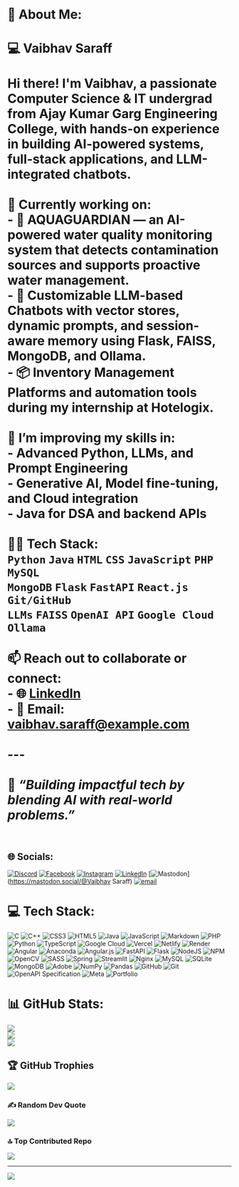 # 💫 About Me:
# 💻 Vaibhav Saraff<br><br>Hi there! I'm **Vaibhav**, a passionate **Computer Science & IT undergrad** from **Ajay Kumar Garg Engineering College**, with hands-on experience in building **AI-powered systems**, **full-stack applications**, and **LLM-integrated chatbots**.<br><br>🔭 Currently working on:<br>- 🌊 **AQUAGUARDIAN** — an AI-powered water quality monitoring system that detects contamination sources and supports proactive water management.<br>- 🧠 Customizable LLM-based Chatbots with vector stores, dynamic prompts, and session-aware memory using **Flask**, **FAISS**, **MongoDB**, and **Ollama**.<br>- 📦 Inventory Management Platforms and automation tools during my internship at **Hotelogix**.<br><br>🌱 I’m improving my skills in:<br>- Advanced **Python**, **LLMs**, and **Prompt Engineering**<br>- **Generative AI**, **Model fine-tuning**, and **Cloud integration**<br>- **Java** for DSA and backend APIs<br><br>👨‍💻 Tech Stack:<br>`Python` `Java` `HTML` `CSS` `JavaScript` `PHP` `MySQL`  <br>`MongoDB` `Flask` `FastAPI` `React.js` `Git/GitHub`  <br>`LLMs` `FAISS` `OpenAI API` `Google Cloud` `Ollama`<br><br>📫 Reach out to collaborate or connect:<br>- 🌐 [LinkedIn](https://www.linkedin.com/in/vaibhav-saraff/)<br>- 📩 Email: vaibhav.saraff@example.com<br><br>---<br><br>🔁 *“Building impactful tech by blending AI with real-world problems.”*<br><br>


## 🌐 Socials:
[![Discord](https://img.shields.io/badge/Discord-%237289DA.svg?logo=discord&logoColor=white)](https://discord.gg/vaibhavsaraff0535) [![Facebook](https://img.shields.io/badge/Facebook-%231877F2.svg?logo=Facebook&logoColor=white)](https://facebook.com/VAIBHAV024SARAFF) [![Instagram](https://img.shields.io/badge/Instagram-%23E4405F.svg?logo=Instagram&logoColor=white)](https://instagram.com/VAIBHAV024SARAFF) [![LinkedIn](https://img.shields.io/badge/LinkedIn-%230077B5.svg?logo=linkedin&logoColor=white)](https://linkedin.com/in/vaibhav-saraff) [![Mastodon](https://img.shields.io/badge/-MASTODON-%232B90D9?logo=mastodon&logoColor=white)](https://mastodon.social/@Vaibhav Saraff) [![email](https://img.shields.io/badge/Email-D14836?logo=gmail&logoColor=white)](mailto:vaibhav024saraff@gmail.com) 

# 💻 Tech Stack:
![C](https://img.shields.io/badge/c-%2300599C.svg?style=for-the-badge&logo=c&logoColor=white) ![C++](https://img.shields.io/badge/c++-%2300599C.svg?style=for-the-badge&logo=c%2B%2B&logoColor=white) ![CSS3](https://img.shields.io/badge/css3-%231572B6.svg?style=for-the-badge&logo=css3&logoColor=white) ![HTML5](https://img.shields.io/badge/html5-%23E34F26.svg?style=for-the-badge&logo=html5&logoColor=white) ![Java](https://img.shields.io/badge/java-%23ED8B00.svg?style=for-the-badge&logo=openjdk&logoColor=white) ![JavaScript](https://img.shields.io/badge/javascript-%23323330.svg?style=for-the-badge&logo=javascript&logoColor=%23F7DF1E) ![Markdown](https://img.shields.io/badge/markdown-%23000000.svg?style=for-the-badge&logo=markdown&logoColor=white) ![PHP](https://img.shields.io/badge/php-%23777BB4.svg?style=for-the-badge&logo=php&logoColor=white) ![Python](https://img.shields.io/badge/python-3670A0?style=for-the-badge&logo=python&logoColor=ffdd54) ![TypeScript](https://img.shields.io/badge/typescript-%23007ACC.svg?style=for-the-badge&logo=typescript&logoColor=white) ![Google Cloud](https://img.shields.io/badge/GoogleCloud-%234285F4.svg?style=for-the-badge&logo=google-cloud&logoColor=white) ![Vercel](https://img.shields.io/badge/vercel-%23000000.svg?style=for-the-badge&logo=vercel&logoColor=white) ![Netlify](https://img.shields.io/badge/netlify-%23000000.svg?style=for-the-badge&logo=netlify&logoColor=#00C7B7) ![Render](https://img.shields.io/badge/Render-%46E3B7.svg?style=for-the-badge&logo=render&logoColor=white) ![Angular](https://img.shields.io/badge/angular-%23DD0031.svg?style=for-the-badge&logo=angular&logoColor=white) ![Anaconda](https://img.shields.io/badge/Anaconda-%2344A833.svg?style=for-the-badge&logo=anaconda&logoColor=white) ![Angular.js](https://img.shields.io/badge/angular.js-%23E23237.svg?style=for-the-badge&logo=angularjs&logoColor=white) ![FastAPI](https://img.shields.io/badge/FastAPI-005571?style=for-the-badge&logo=fastapi) ![Flask](https://img.shields.io/badge/flask-%23000.svg?style=for-the-badge&logo=flask&logoColor=white) ![NodeJS](https://img.shields.io/badge/node.js-6DA55F?style=for-the-badge&logo=node.js&logoColor=white) ![NPM](https://img.shields.io/badge/NPM-%23CB3837.svg?style=for-the-badge&logo=npm&logoColor=white) ![OpenCV](https://img.shields.io/badge/opencv-%23white.svg?style=for-the-badge&logo=opencv&logoColor=white) ![SASS](https://img.shields.io/badge/SASS-hotpink.svg?style=for-the-badge&logo=SASS&logoColor=white) ![Spring](https://img.shields.io/badge/spring-%236DB33F.svg?style=for-the-badge&logo=spring&logoColor=white) ![Streamlit](https://img.shields.io/badge/Streamlit-%23FE4B4B.svg?style=for-the-badge&logo=streamlit&logoColor=white) ![Nginx](https://img.shields.io/badge/nginx-%23009639.svg?style=for-the-badge&logo=nginx&logoColor=white) ![MySQL](https://img.shields.io/badge/mysql-4479A1.svg?style=for-the-badge&logo=mysql&logoColor=white) ![SQLite](https://img.shields.io/badge/sqlite-%2307405e.svg?style=for-the-badge&logo=sqlite&logoColor=white) ![MongoDB](https://img.shields.io/badge/MongoDB-%234ea94b.svg?style=for-the-badge&logo=mongodb&logoColor=white) ![Adobe](https://img.shields.io/badge/adobe-%23FF0000.svg?style=for-the-badge&logo=adobe&logoColor=white) ![NumPy](https://img.shields.io/badge/numpy-%23013243.svg?style=for-the-badge&logo=numpy&logoColor=white) ![Pandas](https://img.shields.io/badge/pandas-%23150458.svg?style=for-the-badge&logo=pandas&logoColor=white) ![GitHub](https://img.shields.io/badge/github-%23121011.svg?style=for-the-badge&logo=github&logoColor=white) ![Git](https://img.shields.io/badge/git-%23F05033.svg?style=for-the-badge&logo=git&logoColor=white) ![OpenAPI Specification](https://img.shields.io/badge/openapiinitiative-%23000000.svg?style=for-the-badge&logo=openapiinitiative&logoColor=white) ![Meta](https://img.shields.io/badge/Meta-%230467DF.svg?style=for-the-badge&logo=Meta&logoColor=white) ![Portfolio](https://img.shields.io/badge/Portfolio-%23000000.svg?style=for-the-badge&logo=firefox&logoColor=#FF7139)
# 📊 GitHub Stats:
![](https://github-readme-stats.vercel.app/api?username=VAIBHAVSARAFF17&theme=dark&hide_border=false&include_all_commits=false&count_private=false)<br/>
![](https://nirzak-streak-stats.vercel.app/?user=VAIBHAVSARAFF17&theme=dark&hide_border=false)<br/>
![](https://github-readme-stats.vercel.app/api/top-langs/?username=VAIBHAVSARAFF17&theme=dark&hide_border=false&include_all_commits=false&count_private=false&layout=compact)

## 🏆 GitHub Trophies
![](https://github-profile-trophy.vercel.app/?username=VAIBHAVSARAFF17&theme=radical&no-frame=false&no-bg=true&margin-w=4)

### ✍️ Random Dev Quote
![](https://quotes-github-readme.vercel.app/api?type=horizontal&theme=radical)

### 🔝 Top Contributed Repo
![](https://github-contributor-stats.vercel.app/api?username=VAIBHAVSARAFF17&limit=5&theme=dark&combine_all_yearly_contributions=true)

---
[![](https://visitcount.itsvg.in/api?id=VAIBHAVSARAFF17&icon=0&color=0)](https://visitcount.itsvg.in)

<!-- Proudly created with GPRM ( https://gprm.itsvg.in ) -->
